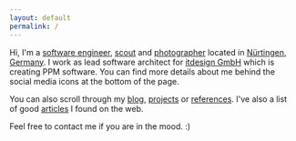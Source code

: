 ```yaml
---
layout: default
permalink: /
---
```


<script type="text/javascript">
$(document).ready(function() {
  setTimeout(function() {
    $('#greeting').greeter();
    $('#sub-greeting').shuffleLetters({ text: 'Jakob' });
  }, 2000);
});
</script>

Hi, I'm a [software engineer](https://github.com/foxylion),
[scout](https://www.dpsg-nuertingen.de/) and
[photographer](https://www.instagram.com/foxylion/) located in
[Nürtingen, Germany](https://goo.gl/maps/v66tfPbHsR42).
I work as lead software architect for [itdesign GmbH](https://itdesign.de/) which is creating PPM software.
You can find more details about me behind the social media icons at the bottom of the page.

You can also scroll through my [blog](/blog/), [projects](/projects/) or [references](/references/).
I've also a list of good [articles](/articles/) I found on the web.

Feel free to contact me if you are in the mood. :)
